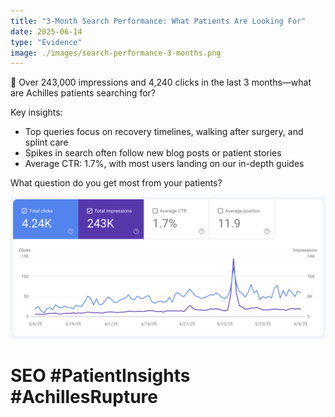 ```yaml
---
title: "3-Month Search Performance: What Patients Are Looking For"
date: 2025-06-14
type: "Evidence"
image: ./images/search-performance-3-months.png
---
```


🔎 Over 243,000 impressions and 4,240 clicks in the last 3 months—what are Achilles patients searching for?

Key insights:

- Top queries focus on recovery timelines, walking after surgery, and splint care
- Spikes in search often follow new blog posts or patient stories
- Average CTR: 1.7%, with most users landing on our in-depth guides

What question do you get most from your patients?

![Search Performance](./images/search-performance-3-months.png)

# SEO #PatientInsights #AchillesRupture
